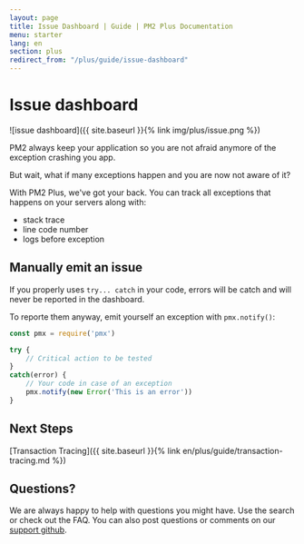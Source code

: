 ```yaml
---
layout: page
title: Issue Dashboard | Guide | PM2 Plus Documentation
menu: starter
lang: en
section: plus
redirect_from: "/plus/guide/issue-dashboard"
---
```


# Issue dashboard

![issue dashboard]({{ site.baseurl }}{% link img/plus/issue.png %})

PM2 always keep your application so you are not afraid anymore of the exception crashing you app.

But wait, what if many exceptions happen and you are now not aware of it?

With PM2 Plus, we've got your back. You can track all exceptions that happens on your servers along with:
- stack trace
- line code number
- logs before exception

## Manually emit an issue

If you properly uses `try... catch` in your code, errors will be catch and will never be reported in the dashboard.

To reporte them anyway, emit yourself an exception with `pmx.notify()`:

```javascript
const pmx = require('pmx')

try {
    // Critical action to be tested
}
catch(error) {
    // Your code in case of an exception
    pmx.notify(new Error('This is an error'))
}
```

## Next Steps

[Transaction Tracing]({{ site.baseurl }}{% link en/plus/guide/transaction-tracing.md %})

## Questions?

We are always happy to help with questions you might have. Use the search or check out the FAQ. You can also post questions or comments on our [support github](https://github.com/keymetrics/keymetrics-support/issues).
